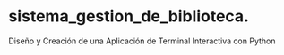 # sistema_gestion_de_biblioteca.
Diseño y Creación de una Aplicación de Terminal Interactiva con Python
